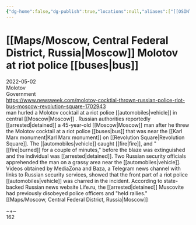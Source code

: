 ```yaml
---
{"dg-home":false,"dg-publish":true,"locations":null,"aliases":["[[OSINT Project/Maps/Moscow, Central Federal District, Russia|Moscow]] Molotov at riot police [[buses|bus]]"],"location":null,"title":"[[OSINT Project/Maps/Moscow, Central Federal District, Russia|Moscow]] Molotov at riot police [[buses|bus]]","tag":"molotov, government","date":"2022-05-02","linter-yaml-title-alias":"[[OSINT Project/Maps/Moscow, Central Federal District, Russia|Moscow]] Molotov at riot police [[buses|bus]]","permalink":"/moscow-molotov-at-riot-police-bus/","dgHomeLink":true,"dgPassFrontmatter":true}
---
```



# [[Maps/Moscow, Central Federal District, Russia|Moscow]] Molotov at riot police [[buses|bus]]

2022-05-02  
Molotov  
Government  
https://www.newsweek.com/molotov-cocktial-thrown-russian-police-riot-bus-moscow-revolution-square-1702943  
man hurled a Molotov cocktail at a riot police [[automobiles|vehicle]] in central [[Moscow|Moscow]] . Russian authorities reportedly [[arrested|detained]] a 45-year-old [[Moscow|Moscow]] man after he threw the Molotov cocktail at a riot police [[buses|bus]] that was near the [[Karl Marx monument|Karl Marx monument]] on [[Revolution Square|Revolution Square]]. The [[automobiles|vehicle]] caught [[fire|fire]], and "[[fire|burned]] for a couple of minutes," before the blaze was extinguished and the individual was [[arrested|detained]]. Two Russian security officials apprehended the man on a grassy area near the [[automobiles|vehicle]]. Videos obtained by MediaZona and Baza, a Telegram news channel with links to Russian security services, showed that the front part of a riot police [[automobiles|vehicle]] was charred in the incident. According to state-backed Russian news website Life.ru, the [[arrested|detained]] Muscovite had previously disobeyed police officers and "held rallies."  
[[Maps/Moscow, Central Federal District, Russia|Moscow]]

~+~  
162
